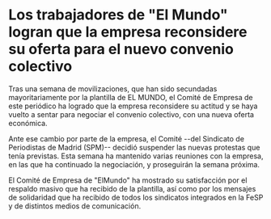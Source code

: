 # Los trabajadores de "El Mundo" logran que la empresa reconsidere su oferta para el nuevo convenio colectivo

Tras una semana de movilizaciones, que han sido secundadas mayoritariamente por la plantilla de EL MUNDO, el Comité de Empresa de este periódico ha logrado que la empresa reconsidere su actitud y se haya vuelto a sentar para negociar el convenio colectivo, con una nueva oferta económica.

Ante ese cambio por parte de la empresa, el Comité --del Sindicato de Periodistas de Madrid (SPM)-- decidió suspender las nuevas protestas que tenía previstas. Esta semana ha mantenido varias reuniones con la empresa, en las que ha continuado la negociación, y proseguirán la semana próxima.

El Comité de Empresa de "ElMundo" ha mostrado su satisfacción por el respaldo masivo que ha recibido de la plantilla, así como por los mensajes de solidaridad que ha recibido de todos los sindicatos integrados en la FeSP y de distintos medios de comunicación.
